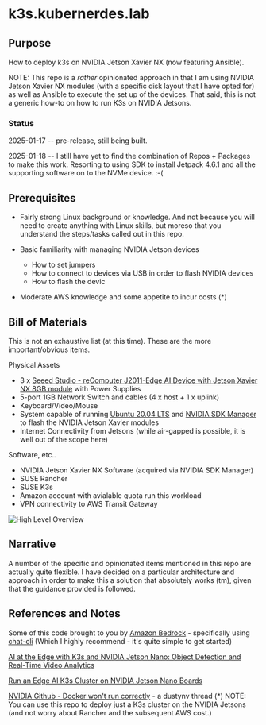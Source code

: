 # k3s.kubernerdes.lab

## Purpose
How to deploy k3s on NVIDIA Jetson Xavier NX (now featuring Ansible).

NOTE: This repo is a *rather* opinionated approach in that I am using NVIDIA Jetson Xavier NX modules (with a specific disk layout that I have opted for) as well as Ansible to execute the set up of the devices.  That said, this is not a generic how-to on how to run K3s on NVIDIA Jetsons.

### Status
2025-01-17 -- pre-release, still being built. 

2025-01-18 -- I still have yet to find the combination of Repos + Packages to make this work.  Resorting to using SDK to install Jetpack 4.6.1 and all the supporting software on to the NVMe device. :-(

## Prerequisites
* Fairly strong Linux background or knowledge.  And not because you will need to create anything with Linux skills, but moreso that you understand the steps/tasks called out in this repo.

* Basic familiarity with managing NVIDIA Jetson devices
  * How to set jumpers
  * How to connect to devices via USB in order to flash NVIDIA devices
  * How to flash the devic
* Moderate AWS knowledge and some appetite to incur costs (*)

## Bill of Materials
This is not an exhaustive list (at this time).  These are the more important/obvious items.

Physical Assets
* 3 x [Seeed Studio - reComputer J2011-Edge AI Device with Jetson Xavier NX 8GB module](https://www.seeedstudio.com/Jetson-20-1-H1-p-5328.html) with Power Supplies  
* 5-port 1GB Network Switch and cables (4 x host + 1 x uplink)
* Keyboard/Video/Mouse  
* System capable of running [Ubuntu 20.04 LTS](https://ubuntu.com/download/desktop) and [NVIDIA SDK Manager](https://developer.nvidia.com/sdk-manager) to flash the NVIDIA Jetson Xavier modules
* Internet Connectivity from Jetsons (while air-gapped is possible, it is well out of the scope here)

Software, etc..
* NVIDIA Jetson Xavier NX Software (acquired via NVIDIA SDK Manager)
* SUSE Rancher 
* SUSE K3s
* Amazon account with avialable quota run this workload
* VPN connectivity to AWS Transit Gateway

![High Level Overview](./Images/High_Level_Overview.drawio.png)

## Narrative
A number of the specific and opinionated items mentioned in this repo are actually quite flexible.  I have decided on a particular architecture and approach in order to make this a solution that absolutely works (tm), given that the guidance provided is followed.

## References and Notes
Some of this code brought to you by [Amazon Bedrock](https://aws.amazon.com/bedrock/) - specifically using [chat-cli](https://github.com/chat-cli/chat-cli) (Which I highly recommend - it's quite simple to get started)

[AI at the Edge with K3s and NVIDIA Jetson Nano: Object Detection and Real-Time Video Analytics](https://www.suse.com/c/ai-at-the-edge-with-k3s-nvidia-jetson-nano-object-detection-real-time-video-analytics-src/)  

[Run an Edge AI K3s Cluster on NVIDIA Jetson Nano Boards](https://www.suse.com/c/running-edge-artificial-intelligence-k3s-cluster-with-nvidia-jetson-nano-boards-src/)

[NVIDIA Github - Docker won't run correctly](https://github.com/dusty-nv/jetson-containers/issues/108) - a dustynv thread
(*) NOTE:  You can use this repo to deploy just a K3s cluster on the NVIDIA Jetsons (and not worry about Rancher and the subsequent AWS cost.)
